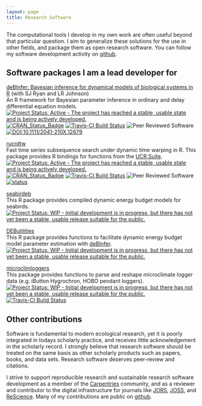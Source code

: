 ```yaml
---
layout: page
title: Research Software
---
```

The computational tools I develop in my own work are often useful beyond that particular question. I aim to generalize these solutions for the use in other fields, and package them as open research software. You can follow my software development activity on [github](https://github.com/pboesu).



## Software packages I am a lead developer for

[deBInfer: Bayesian inference for dynamical models of biological systems in R](https://github.com/pboesu/debinfer) (with SJ Ryan and LR Johnson)<br>
An R framework for Bayesian parameter inference in ordinary and delay differential equation models.<br>
[![Project Status: Active - The project has reached a stable, usable state and is being actively developed.](http://www.repostatus.org/badges/latest/active.svg)](http://www.repostatus.org/#active)
[![CRAN_Status_Badge](http://www.r-pkg.org/badges/version/deBInfer)](https://cran.r-project.org/package=deBInfer)
[![Travis-CI Build Status](https://travis-ci.org/pboesu/debinfer.svg?branch=master)](https://travis-ci.org/pboesu/debinfer)
![Peer Reviewed Software](https://img.shields.io/badge/Peer%20Reviewed-%E2%9C%93-green.svg)
[![DOI:10.1111/2041-210X.12679](https://img.shields.io/badge/DOI-10.1111%2F2041--210X.12679-blue.svg)](http://doi.org/10.1111/2041-210X.12679)

[rucrdtw](https://github.com/pboesu/rucrdtw)<br>
Fast time series subsequence search under dynamic time warping in R. This package provides R bindings for functions from the [UCR Suite](http://www.cs.ucr.edu/~eamonn/UCRsuite.html). <br>
[![Project Status: Active - The project has reached a stable, usable state and is being actively developed.](http://www.repostatus.org/badges/latest/active.svg)](http://www.repostatus.org/#active)
[![CRAN_Status_Badge](http://www.r-pkg.org/badges/version/rucrdtw)](https://cran.r-project.org/package=rucrdtw)
[![Travis-CI Build Status](https://travis-ci.org//pboesu/rucrdtw.svg?branch=master)](https://github.com/pboesu/rucrdtw) 
![Peer Reviewed Software](https://img.shields.io/badge/Peer%20Reviewed-%E2%9C%93-green.svg)
[![status](http://joss.theoj.org/papers/17bb01f6599983da0597e1aeec4d3bfc/status.svg)](http://joss.theoj.org/papers/17bb01f6599983da0597e1aeec4d3bfc)

[seabirdeb](https://github.com/pboesu/seabirdeb)<br>
This R package provides compiled dynamic energy budget models for seabirds. <br>
[![Project Status: WIP - Initial development is in progress, but there has not yet been a stable, usable release suitable for the public.](http://www.repostatus.org/badges/latest/wip.svg)](http://www.repostatus.org/#wip)

[DEButilities](https://github.com/pboesu/DEButilities)  
This R package provides functions to facilitate dynamic energy budget model parameter estimation with [deBInfer](https://github.com/pboesu/debinfer). <br>
[![Project Status: WIP - Initial development is in progress, but there has not yet been a stable, usable release suitable for the public.](http://www.repostatus.org/badges/latest/wip.svg)](http://www.repostatus.org/#wip)

[microclimloggers](https://github.com/RyanLab/ryanlabloggers)<br>
This package provides functions to parse and reshape microclimate logger data (e.g. iButton Hygrochron, HOBO pendant loggers). <br>
[![Project Status: WIP - Initial development is in progress, but there has not yet been a stable, usable release suitable for the public.](http://www.repostatus.org/badges/latest/wip.svg)](http://www.repostatus.org/#wip)
[![Travis-CI Build Status](https://travis-ci.org/RyanLab/microclimloggers.svg?branch=master)](https://travis-ci.org/RyanLab/microclimloggers) 

## Other contributions

Software is fundamental to modern ecological research, yet it is poorly integrated in todays scholarly practice, and receives little acknowledgement in the scholarly record. I strongly believe that research software should be treated on the same basis as other scholarly products such as papers, books, and data sets. Research software deserves peer-review and citations. 

I strive to support reproducible research and sustainable research software development as a member of the [Carpentries](https://software-carpentry.org/about/) community, and as a reviewer and contributor to the digital infrastructure for journals like [JORS](http://openresearchsoftware.metajnl.com/), [JOSS](http://joss.theoj.com/), and [ReScience](http://rescience.github.io/). Many of my contributions are public on [github](https://github.com/pboesu).
